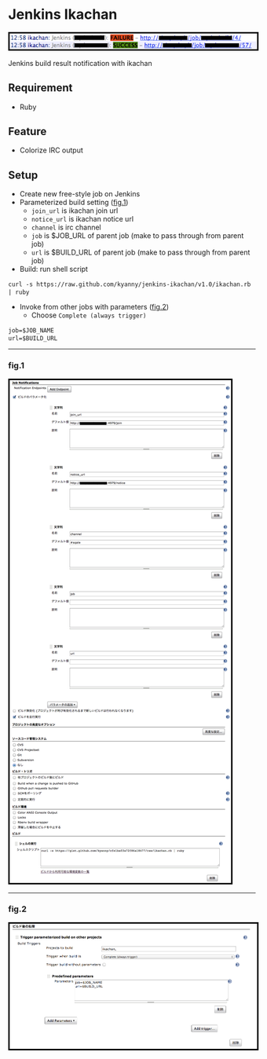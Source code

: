 # Jenkins Ikachan

<img src="./fig.0.png" style="border: 3px solid #000" />

Jenkins build result notification with ikachan

## Requirement

* Ruby

## Feature

* Colorize IRC output

## Setup

* Create new free-style job on Jenkins
* Parameterized build setting ([fig.1](#fig1))
  * `join_url` is ikachan join url
  * `notice_url` is ikachan notice url
  * `channel` is irc channel
  * `job` is $JOB_URL of parent job (make to pass through from parent job)
  * `url` is $BUILD_URL of parent job (make to pass through from parent job)
* Build: run shell script

```
curl -s https://raw.github.com/kyanny/jenkins-ikachan/v1.0/ikachan.rb | ruby
```

* Invoke from other jobs with parameters ([fig.2](#fig2))
  * Choose `Complete (always trigger)`

```
job=$JOB_NAME
url=$BUILD_URL
```

---

### fig.1

<img src="./fig.1.png" style="border: 3px solid #000" />

---

### fig.2

<img src="./fig.2.png" style="border: 3px solid #000" />
